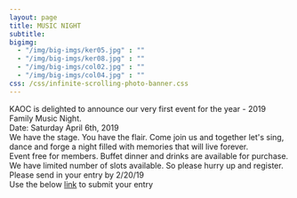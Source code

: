 ```yaml
---
layout: page
title: MUSIC NIGHT
subtitle:
bigimg:
  - "/img/big-imgs/ker05.jpg" : ""
  - "/img/big-imgs/ker08.jpg" : ""
  - "/img/big-imgs/col02.jpg" : ""
  - "/img/big-imgs/col04.jpg" : ""
css: /css/infinite-scrolling-photo-banner.css
---
```

<html>
<body style="font:serif;>
Dear Members,
<br/>
 <div style="margin-left:10px>
KAOC is delighted to announce our very first event for the year - 2019 Family Music Night.<br/>
Date: Saturday April 6th, 2019<br/>
We have the stage. You have the flair. Come join us and together let's sing, dance and forge a night 
filled with memories that will live forever.<br/>
Event free for members. Buffet dinner and drinks are available for purchase.<br/>
We have limited number of slots available. So please hurry up and register.<br/>
Please send in your entry by 2/20/19<br/>
  Use the below <a href="https://tinyurl.com/kaoc-music-night">link</a> to submit your entry<br/>
<br/>
 </div>
</body>
</html>
